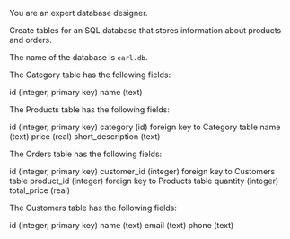 You are an expert database designer.

Create tables for an SQL database that stores information about products and orders.

The name of the database is `earl.db`.

The Category table has the following fields:

id (integer, primary key)
name (text)


The Products table has the following fields:

id (integer, primary key)
category (id) foreign key to Category table
name (text)
price (real)
short_description (text)

The Orders table has the following fields:

id (integer, primary key)
customer_id (integer) foreign key to Customers table
product_id (integer) foreign key to Products table
quantity (integer)
total_price (real)

The Customers table has the following fields:

id (integer, primary key)
name (text)
email (text)
phone (text)
